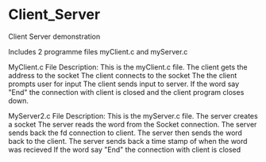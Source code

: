 # Client_Server
Client Server demonstration

Includes 2 programme files myClient.c and myServer.c

MyClient.c
File Description: This is the myClient.c file.
                  The client gets the address to the socket
                  The client connects to the socket
                  The the client prompts user for input
                  The client sends input to server.
                  If the word say "End" the connection with client is closed
                  and the client program closes down.
 
MyServer2.c
File Description: This is the myServer.c file.
                  The server creates a socket
                  The server reads the word from the Socket connection.
                  The server sends back the fd connection to client.
                  The server then sends the word back to the client.
                  The server sends back a time stamp of when the word was recieved
                  If the word say "End" the connection with client is closed
                  
                  
